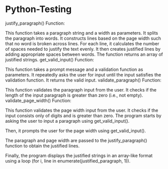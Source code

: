 # Python-Testing
justify_paragraph() Function:

This function takes a paragraph string and a width as parameters.
It splits the paragraph into words.
It constructs lines based on the page width such that no word is broken across lines.
For each line, it calculates the number of spaces needed to justify the text evenly.
It then creates justified lines by adding appropriate spaces between words.
The function returns an array of justified strings.
get_valid_input() Function:

This function takes a prompt message and a validation function as parameters.
It repeatedly asks the user for input until the input satisfies the validation function.
It returns the valid input.
validate_paragraph() Function:

This function validates the paragraph input from the user.
It checks if the length of the input paragraph is greater than zero (i.e., not empty).
validate_page_width() Function:

This function validates the page width input from the user.
It checks if the input consists only of digits and is greater than zero.
The program starts by asking the user to input a paragraph using get_valid_input().

Then, it prompts the user for the page width using get_valid_input().

The paragraph and page width are passed to the justify_paragraph() function to obtain the justified lines.

Finally, the program displays the justified strings in an array-like format using a loop (for i, line in enumerate(justified_paragraph, 1)).
